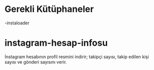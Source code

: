 # Gerekli Kütüphaneler
-instaloader

# instagram-hesap-infosu
İnstagram hesabının profil resmini indirir; takipçi sayısı, takip edilen kişi sayısı ve gönderi sayısını verir.
